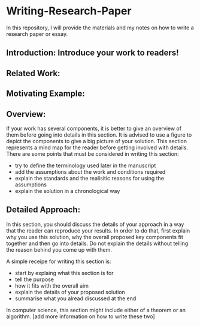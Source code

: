 # Writing-Research-Paper
In this repository, I will provide the materials and my notes on how to write a research paper or essay.


## Introduction: Introduce your work to readers!

## Related Work:

## Motivating Example:

## Overview:
If your work has several components, it is better to give an overview of them before going into details in this section. It is advised to use a figure to depict the components to give a big picture of your solution. This section represents a mind map for the reader before getting involved with details. There are some points that must be considered in writing this section:
- try to define the terminology used later in the manuscript
- add the assumptions about the work and conditions required
- explain the standards and the realisitic reasons for using the assumptions
- explain the solution in a chronological way

## Detailed Approach:
In this section, you should discuss the details of your approach in a way that the reader can reproduce your results. In order to do that, first explain why you use this solution, why the overall proposed key components fit together and then go into details. Do not explain the details without telling the reason behind you come up with them. 

A simple receipe for writing this section is:
+ start by explaing what this section is for 
+ tell the purpose 
+ how it fits with the overall aim
+ explain the details of your proposed solution
+ summarise what you alread discussed at the end

In computer science, this section might include either of a theorem or an algorithm. [add more information on how to write these two]

